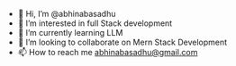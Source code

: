 - 👋 Hi, I’m @abhinabasadhu
- 👀 I’m interested in full Stack development
- 🌱 I’m currently learning LLM
- 💞️ I’m looking to collaborate on Mern Stack Development
- 📫 How to reach me abhinabasadhu@gmail.com
<!---
abhinabasadhu/abhinabasadhu is a ✨ special ✨ repository because its `README.md` (this file) appears on your GitHub profile.
You can click the Preview link to take a look at your changes.
--->
